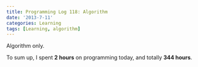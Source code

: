 ```yaml
---
title: Programming Log 118: Algorithm
date: '2013-7-11'
categories: Learning
tags: [Learning, algorithm]
---
```


Algorithm only.

To sum up, I spent **2 hours** on programming today, and totally **344 hours**. 